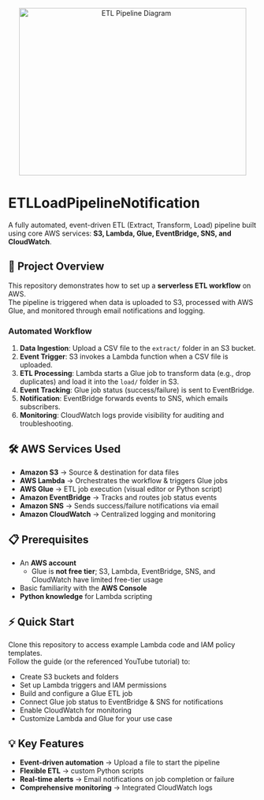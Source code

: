 <p align="center">
  <img width="461" height="340" alt="ETL Pipeline Diagram" src="https://github.com/user-attachments/assets/495d5540-5f6c-4cad-8e11-a7b3039fa0c2" />
</p>

# ETLLoadPipelineNotification

A fully automated, event-driven ETL (Extract, Transform, Load) pipeline built using core AWS services: **S3, Lambda, Glue, EventBridge, SNS, and CloudWatch**.

## 🚀 Project Overview
This repository demonstrates how to set up a **serverless ETL workflow** on AWS.  
The pipeline is triggered when data is uploaded to S3, processed with AWS Glue, and monitored through email notifications and logging.

### Automated Workflow
1. **Data Ingestion**: Upload a CSV file to the `extract/` folder in an S3 bucket.  
2. **Event Trigger**: S3 invokes a Lambda function when a CSV file is uploaded.  
3. **ETL Processing**: Lambda starts a Glue job to transform data (e.g., drop duplicates) and load it into the `load/` folder in S3.  
4. **Event Tracking**: Glue job status (success/failure) is sent to EventBridge.  
5. **Notification**: EventBridge forwards events to SNS, which emails subscribers.  
6. **Monitoring**: CloudWatch logs provide visibility for auditing and troubleshooting.  

## 🛠️ AWS Services Used
- **Amazon S3** → Source & destination for data files  
- **AWS Lambda** → Orchestrates the workflow & triggers Glue jobs  
- **AWS Glue** → ETL job execution (visual editor or Python script)  
- **Amazon EventBridge** → Tracks and routes job status events  
- **Amazon SNS** → Sends success/failure notifications via email  
- **Amazon CloudWatch** → Centralized logging and monitoring  

## 📋 Prerequisites
- An **AWS account**  
  - Glue is **not free tier**; S3, Lambda, EventBridge, SNS, and CloudWatch have limited free-tier usage  
- Basic familiarity with the **AWS Console**  
- **Python knowledge** for Lambda scripting  

## ⚡ Quick Start
Clone this repository to access example Lambda code and IAM policy templates.  
Follow the guide (or the referenced YouTube tutorial) to:

- Create S3 buckets and folders  
- Set up Lambda triggers and IAM permissions  
- Build and configure a Glue ETL job  
- Connect Glue job status to EventBridge & SNS for notifications  
- Enable CloudWatch for monitoring  
- Customize Lambda and Glue for your use case  

## 💡 Key Features
- **Event-driven automation** → Upload a file to start the pipeline  
- **Flexible ETL** → custom Python scripts  
- **Real-time alerts** → Email notifications on job completion or failure  
- **Comprehensive monitoring** → Integrated CloudWatch logs  

